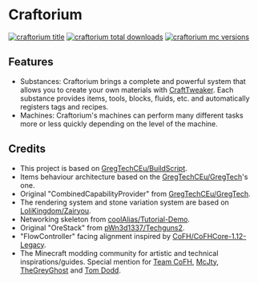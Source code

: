 # Craftorium

[![craftorium title](https://cf.way2muchnoise.eu/title/573860.svg "craftorium title")](https://www.curseforge.com/minecraft/mc-mods/craftorium "craftorium title")
[![craftorium total downloads](https://cf.way2muchnoise.eu/full_573860_downloads.svg "craftorium total downloads")](https://www.curseforge.com/minecraft/mc-mods/craftorium "craftorium total downloads")
[![craftorium mc versions](https://cf.way2muchnoise.eu/versions/573860.svg "craftorium mc versions")](https://curseforge.com/minecraft/mc-mods/craftorium/files "craftorium mc versions")

## Features

- Substances: Craftorium brings a complete and powerful system that allows you to create your own materials with [CraftTweaker](https://www.curseforge.com/minecraft/mc-mods/crafttweaker). Each substance provides items, tools, blocks, fluids, etc. and automatically registers tags and recipes.
- Machines: Craftorium's machines can perform many different tasks more or less quickly depending on the level of the machine.

## Credits

- This project is based on [GregTechCEu/BuildScript](https://github.com/GregTechCEu/Buildscripts).
- Items behaviour architecture based on the [GregTechCEu/GregTech](https://github.com/GregTechCEu/GregTech/tree/master/src/main/java/gregtech/api/items/metaitem/stats)'s one.
- Original "CombinedCapabilityProvider" from [GregTechCEu/GregTech](https://github.com/GregTechCEu/GregTech/blob/master/src/main/java/gregtech/api/capability/impl/CombinedCapabilityProvider.java).
- The rendering system and stone variation system are based on [LoliKingdom/Zairyou](https://github.com/LoliKingdom/Zairyou/tree/main).
- Networking skeleton from [coolAlias/Tutorial-Demo](https://github.com/coolAlias/Tutorial-Demo).
- Original "OreStack" from [pWn3d1337/Techguns2](https://github.com/pWn3d1337/Techguns2/blob/master/src/main/java/techguns/util/ItemStackOreDict.java).
- "FlowController" facing alignment inspired by [CoFH/CoFHCore-1.12-Legacy](https://github.com/CoFH/CoFHCore-1.12-Legacy/blob/1.12/src/main/java/cofh/core/util/helpers/BlockHelper.java).
- The Minecraft modding community for artistic and technical inspirations/guides. Special mention for [Team CoFH](https://github.com/CoFH), [McJty](https://github.com/McJty), [TheGreyGhost](https://github.com/TheGreyGhost) and [Tom Dodd](https://github.com/tomdodd4598).